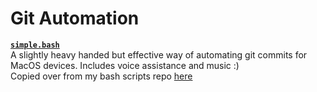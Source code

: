 # Git Automation

[**`simple.bash`**](/git_automation/simple.bash)  
A slightly heavy handed but effective way of automating git commits for MacOS devices. Includes voice assistance and music :)  
Copied over from my bash scripts repo [here](https://github.com/TechWiz-3/bashScripts/tree/main/second_attempt)